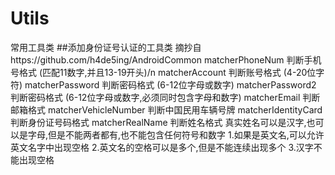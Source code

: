 # Utils
常用工具类
##添加身份证号认证的工具类   摘抄自https://github.com/h4de5ing/AndroidCommon
    matcherPhoneNum 判断手机号格式 (匹配11数字,并且13-19开头)/n
    matcherAccount 判断账号格式 (4-20位字符)
    matcherPassword 判断密码格式 (6-12位字母或数字)
    matcherPassword2 判断密码格式 (6-12位字母或数字,必须同时包含字母和数字)
    matcherEmail 判断邮箱格式
    matcherVehicleNumber 判断中国民用车辆号牌
    matcherIdentityCard 判断身份证号码格式
    matcherRealName 判断姓名格式
  真实姓名可以是汉字,也可以是字母,但是不能两者都有,也不能包含任何符号和数字
  1.如果是英文名,可以允许英文名字中出现空格
  2.英文名的空格可以是多个,但是不能连续出现多个
  3.汉字不能出现空格

